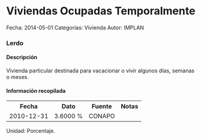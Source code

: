 Viviendas Ocupadas Temporalmente
=====

Fecha: 2014-05-01
Categorías: Vivienda
Autor: IMPLAN

### Lerdo

#### Descripción

Vivienda particular destinada para vacacionar o vivir algunos días, semanas o meses.

#### Información recopilada

<table class="table table-hover table-bordered">
  <tr><th>Fecha</th><th>Dato</th><th>Fuente</th><th>Notas</th></tr>
  <tr><td>2010-12-31</td><td>3.6000 %</td><td>CONAPO</td><td></td></tr>
</table>

Unidad: Porcentaje.
